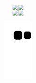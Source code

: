 
<div align="center">
  <a href="https://github.com/AngeloGSilva">
  <img height="180em" src="https://github-readme-stats.vercel.app/api?username=AngeloGSilva&show_icons=true&theme=dracula&include_all_commits=true&count_private=true"/>
  <img height="180em" src="https://github-readme-stats.vercel.app/api/top-langs/?username=AngeloGSilva&layout=compact&langs_count=7&theme=dracula"/>
</div>
<div align="center"> 
  <a href = "mailto:angelogcmsilva@gmail.com"><img src="https://img.shields.io/badge/-Gmail-%23333?style=for-the-badge&logo=gmail&logoColor=white" target="_blank"></a>
  <a href="https://www.linkedin.com/in/%C3%A2ngelo-silva-075301229/" target="_blank"><img src="https://img.shields.io/badge/-LinkedIn-%230077B5?style=for-the-badge&logo=linkedin&logoColor=white" target="_blank"></a> 
  
  
  ![Snake animation](https://github.com/AngeloGSilva/AngeloGSilva/blob/output/github-contribution-grid-snake.svg)

</div>

